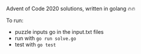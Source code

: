 Advent of Code 2020 solutions, written in golang 🔥🔥

To run:
- puzzle inputs go in the input.txt files
- run with `go run solve.go`
- test with `go test`